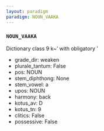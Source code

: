 ```yaml
---
layout: paradigm
paradigm: NOUN_VAAKA
---
```

### ` NOUN_VAAKA `

Dictionary class 9 k~’ with obligatory ’
* grade_dir: weaken
* plurale_tantum: False
* pos: NOUN
* stem_diphthong: None
* stem_vowel: a
* upos: NOUN
* harmony: back
* kotus_av: D
* kotus_tn: 9
* clitics: False
* possessive: False
